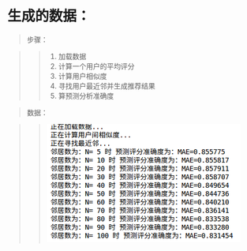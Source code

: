 # 生成的数据：

> 步骤：

>> 1. 加载数据
>> 2. 计算一个用户的平均评分
>> 3. 计算用户相似度 
>> 4. 寻找用户最近邻并生成推荐结果
>> 5. 算预测分析准确度


> 数据：

>> ![数据](https://github.com/m-L-0/18a-RecSys-liulinwei-2015/blob/master/firstwork/images/2018-03-28%2021-08-19%E5%B1%8F%E5%B9%95%E6%88%AA%E5%9B%BE.png)
